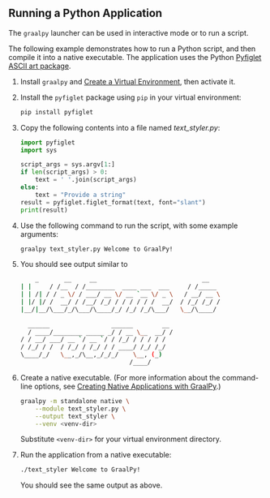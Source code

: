 ## Running a Python Application

The `graalpy` launcher can be used in interactive mode or to run a script.

The following example demonstrates how to run a Python script, and then compile it into a native executable. 
The application uses the Python [Pyfiglet ASCII art package](https://www.geeksforgeeks.org/python-ascii-art-using-pyfiglet-module/).

1. Install `graalpy` and [Create a Virtual Environment](#creating-a-virtual-environment), then activate it.

2. Install the `pyfiglet` package using `pip` in your virtual environment:
    ```bash
    pip install pyfiglet
    ```

3. Copy the following contents into a file named _text_styler.py_:
    ```python
    import pyfiglet
    import sys

    script_args = sys.argv[1:]
    if len(script_args) > 0:
        text = ' '.join(script_args)
    else:
        text = "Provide a string"
    result = pyfiglet.figlet_format(text, font="slant")
    print(result)
    ```

4. Use the following command to run the script, with some example arguments:
    ```bash
    graalpy text_styler.py Welcome to GraalPy!
    ```

5. You should see output similar to

    ```bash
        _       __     __                             __     
    | |     / /__  / /________  ____ ___  ___     / /_____
    | | /| / / _ \/ / ___/ __ \/ __ `__ \/ _ \   / __/ __ \
    | |/ |/ /  __/ / /__/ /_/ / / / / / /  __/  / /_/ /_/ /
    |__/|__/\___/_/\___/\____/_/ /_/ /_/\___/   \__/\____/
                                                            
      ______                 ______        __
      / ____/________ _____ _/ / __ \__  __/ /
    / / __/ ___/ __ `/ __ `/ / /_/ / / / / /
    / /_/ / /  / /_/ / /_/ / / ____/ /_/ /_/ 
    \____/_/   \__,_/\__,_/_/_/    \__, (_)  
                                  /____/
    ```

5. Create a native executable. (For more information about the command-line options, see [Creating Native Applications with GraalPy](#creating-native-applications-with-graalpy).)

    ```bash
    graalpy -m standalone native \
        --module text_styler.py \
        --output text_styler \
        --venv <venv-dir>
    ```
    Substitute `<venv-dir>` for your virtual environment directory.

6. Run the application from a native executable:
    ```bash
    ./text_styler Welcome to GraalPy!
    ```
    You should see the same output as above. 
